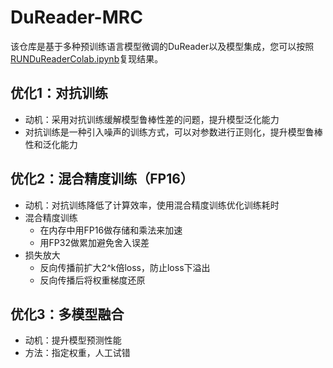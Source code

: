 # DuReader-MRC
该仓库是基于多种预训练语言模型微调的DuReader以及模型集成，您可以按照[RUNDuReaderColab.ipynb](https://github.com/JeremySun1224/DuReader-MRC/blob/main/RUNDuReaderColab.ipynb)复现结果。

## 优化1：对抗训练
- 动机：采用对抗训练缓解模型鲁棒性差的问题，提升模型泛化能力
- 对抗训练是一种引入噪声的训练方式，可以对参数进行正则化，提升模型鲁棒性和泛化能力


## 优化2：混合精度训练（FP16）
- 动机：对抗训练降低了计算效率，使用混合精度训练优化训练耗时
- 混合精度训练
	- 在内存中用FP16做存储和乘法来加速
	- 用FP32做累加避免舍入误差
- 损失放大
	- 反向传播前扩大2^k倍loss，防止loss下溢出
	- 反向传播后将权重梯度还原

## 优化3：多模型融合

- 动机：提升模型预测性能
- 方法：指定权重，人工试错
